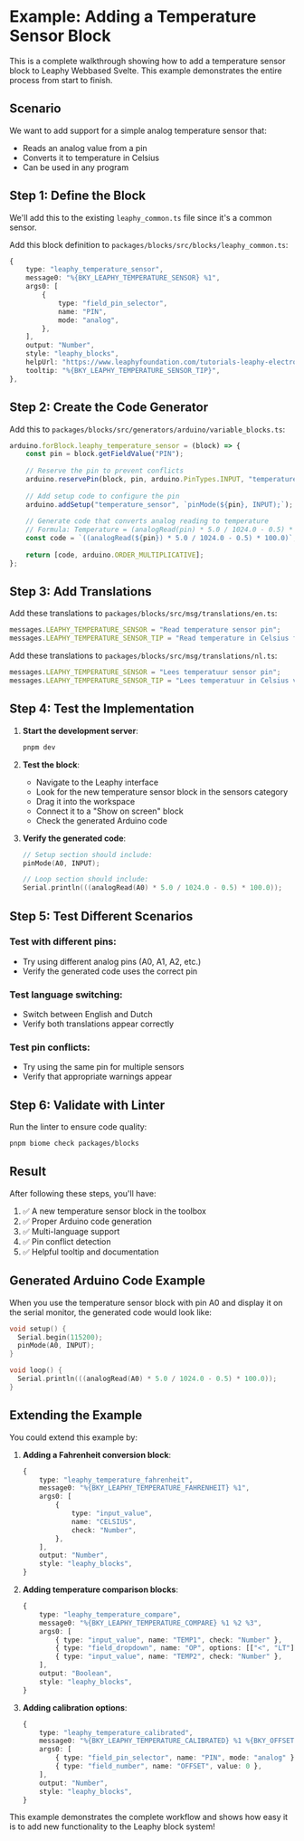 # Example: Adding a Temperature Sensor Block

This is a complete walkthrough showing how to add a temperature sensor block to Leaphy Webbased Svelte. This example demonstrates the entire process from start to finish.

## Scenario

We want to add support for a simple analog temperature sensor that:
- Reads an analog value from a pin
- Converts it to temperature in Celsius
- Can be used in any program

## Step 1: Define the Block

We'll add this to the existing `leaphy_common.ts` file since it's a common sensor.

Add this block definition to `packages/blocks/src/blocks/leaphy_common.ts`:

```typescript
{
    type: "leaphy_temperature_sensor",
    message0: "%{BKY_LEAPHY_TEMPERATURE_SENSOR} %1",
    args0: [
        {
            type: "field_pin_selector",
            name: "PIN",
            mode: "analog",
        },
    ],
    output: "Number",
    style: "leaphy_blocks",
    helpUrl: "https://www.leaphyfoundation.com/tutorials-leaphy-electronics.html",
    tooltip: "%{BKY_LEAPHY_TEMPERATURE_SENSOR_TIP}",
},
```

## Step 2: Create the Code Generator

Add this to `packages/blocks/src/generators/arduino/variable_blocks.ts`:

```typescript
arduino.forBlock.leaphy_temperature_sensor = (block) => {
    const pin = block.getFieldValue("PIN");
    
    // Reserve the pin to prevent conflicts
    arduino.reservePin(block, pin, arduino.PinTypes.INPUT, "temperature_sensor");
    
    // Add setup code to configure the pin
    arduino.addSetup("temperature_sensor", `pinMode(${pin}, INPUT);`);
    
    // Generate code that converts analog reading to temperature
    // Formula: Temperature = (analogRead(pin) * 5.0 / 1024.0 - 0.5) * 100
    const code = `((analogRead(${pin}) * 5.0 / 1024.0 - 0.5) * 100.0)`;
    
    return [code, arduino.ORDER_MULTIPLICATIVE];
};
```

## Step 3: Add Translations

Add these translations to `packages/blocks/src/msg/translations/en.ts`:

```typescript
messages.LEAPHY_TEMPERATURE_SENSOR = "Read temperature sensor pin";
messages.LEAPHY_TEMPERATURE_SENSOR_TIP = "Read temperature in Celsius from analog temperature sensor";
```

Add these translations to `packages/blocks/src/msg/translations/nl.ts`:

```typescript
messages.LEAPHY_TEMPERATURE_SENSOR = "Lees temperatuur sensor pin";
messages.LEAPHY_TEMPERATURE_SENSOR_TIP = "Lees temperatuur in Celsius van analoge temperatuur sensor";
```

## Step 4: Test the Implementation

1. **Start the development server**:
   ```bash
   pnpm dev
   ```

2. **Test the block**:
   - Navigate to the Leaphy interface
   - Look for the new temperature sensor block in the sensors category
   - Drag it into the workspace
   - Connect it to a "Show on screen" block
   - Check the generated Arduino code

3. **Verify the generated code**:
   ```cpp
   // Setup section should include:
   pinMode(A0, INPUT);
   
   // Loop section should include:
   Serial.println(((analogRead(A0) * 5.0 / 1024.0 - 0.5) * 100.0));
   ```

## Step 5: Test Different Scenarios

### Test with different pins:
- Try using different analog pins (A0, A1, A2, etc.)
- Verify the generated code uses the correct pin

### Test language switching:
- Switch between English and Dutch
- Verify both translations appear correctly

### Test pin conflicts:
- Try using the same pin for multiple sensors
- Verify that appropriate warnings appear

## Step 6: Validate with Linter

Run the linter to ensure code quality:

```bash
pnpm biome check packages/blocks
```

## Result

After following these steps, you'll have:

1. ✅ A new temperature sensor block in the toolbox
2. ✅ Proper Arduino code generation
3. ✅ Multi-language support
4. ✅ Pin conflict detection
5. ✅ Helpful tooltip and documentation

## Generated Arduino Code Example

When you use the temperature sensor block with pin A0 and display it on the serial monitor, the generated code would look like:

```cpp
void setup() {
  Serial.begin(115200);
  pinMode(A0, INPUT);
}

void loop() {
  Serial.println(((analogRead(A0) * 5.0 / 1024.0 - 0.5) * 100.0));
}
```

## Extending the Example

You could extend this example by:

1. **Adding a Fahrenheit conversion block**:
   ```typescript
   {
       type: "leaphy_temperature_fahrenheit",
       message0: "%{BKY_LEAPHY_TEMPERATURE_FAHRENHEIT} %1",
       args0: [
           {
               type: "input_value",
               name: "CELSIUS",
               check: "Number",
           },
       ],
       output: "Number",
       style: "leaphy_blocks",
   }
   ```

2. **Adding temperature comparison blocks**:
   ```typescript
   {
       type: "leaphy_temperature_compare",
       message0: "%{BKY_LEAPHY_TEMPERATURE_COMPARE} %1 %2 %3",
       args0: [
           { type: "input_value", name: "TEMP1", check: "Number" },
           { type: "field_dropdown", name: "OP", options: [["<", "LT"], [">", "GT"], ["=", "EQ"]] },
           { type: "input_value", name: "TEMP2", check: "Number" },
       ],
       output: "Boolean",
       style: "leaphy_blocks",
   }
   ```

3. **Adding calibration options**:
   ```typescript
   {
       type: "leaphy_temperature_calibrated",
       message0: "%{BKY_LEAPHY_TEMPERATURE_CALIBRATED} %1 %{BKY_OFFSET} %2",
       args0: [
           { type: "field_pin_selector", name: "PIN", mode: "analog" },
           { type: "field_number", name: "OFFSET", value: 0 },
       ],
       output: "Number",
       style: "leaphy_blocks",
   }
   ```

This example demonstrates the complete workflow and shows how easy it is to add new functionality to the Leaphy block system!